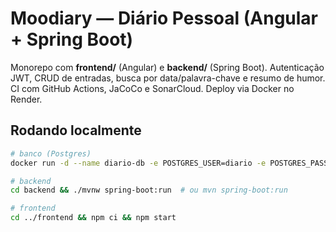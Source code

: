 # Moodiary — Diário Pessoal (Angular + Spring Boot)
Monorepo com **frontend/** (Angular) e **backend/** (Spring Boot). Autenticação JWT, CRUD de entradas, busca por data/palavra-chave e resumo de humor. CI com GitHub Actions, JaCoCo e SonarCloud. Deploy via Docker no Render.

## Rodando localmente
```bash
# banco (Postgres)
docker run -d --name diario-db -e POSTGRES_USER=diario -e POSTGRES_PASSWORD=diario -e POSTGRES_DB=diario -p 5432:5432 postgres:16

# backend
cd backend && ./mvnw spring-boot:run  # ou mvn spring-boot:run

# frontend
cd ../frontend && npm ci && npm start
```
